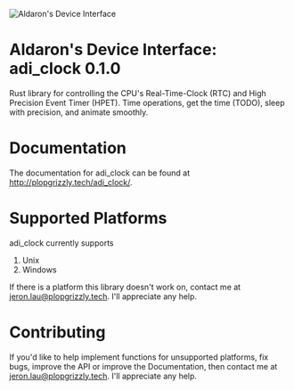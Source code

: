 ![Aldaron's Device Interface](https://plopgrizzly.github.io/adi/adi.png)

# Aldaron's Device Interface: adi_clock 0.1.0

Rust library for controlling the CPU's Real-Time-Clock (RTC) and High Precision Event Timer (HPET). Time operations, get the time (TODO), sleep with precision, and animate smoothly.

# Documentation

The documentation for adi_clock can be found at http://plopgrizzly.tech/adi_clock/.

# Supported Platforms

adi_clock currently supports

1. Unix
2. Windows

If there is a platform this library doesn't work on, contact me at jeron.lau@plopgrizzly.tech. I'll appreciate any help.

# Contributing

If you'd like to help implement functions for unsupported platforms, fix bugs, improve the API or improve the Documentation, then contact me at jeron.lau@plopgrizzly.tech. I'll appreciate any help.
